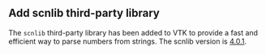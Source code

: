 ## Add scnlib third-party library

The `scnlib` third-party library has been added to VTK to provide a
fast and efficient way to parse numbers from strings. The scnlib
version is [4.0.1](https://github.com/eliaskosunen/scnlib/releases/tag/v4.0.1).
